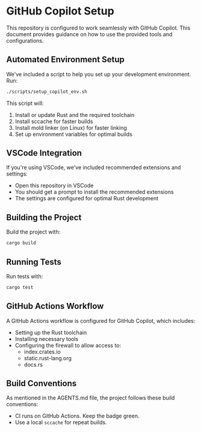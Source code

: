 # GitHub Copilot Setup

This repository is configured to work seamlessly with GitHub Copilot. This document provides guidance on how to use the provided tools and configurations.

## Automated Environment Setup

We've included a script to help you set up your development environment. Run:

```bash
./scripts/setup_copilot_env.sh
```

This script will:
1. Install or update Rust and the required toolchain
2. Install sccache for faster builds
3. Install mold linker (on Linux) for faster linking
4. Set up environment variables for optimal builds

## VSCode Integration

If you're using VSCode, we've included recommended extensions and settings:

- Open this repository in VSCode
- You should get a prompt to install the recommended extensions
- The settings are configured for optimal Rust development

## Building the Project

Build the project with:

```bash
cargo build
```

## Running Tests

Run tests with:

```bash
cargo test
```

## GitHub Actions Workflow

A GitHub Actions workflow is configured for GitHub Copilot, which includes:
- Setting up the Rust toolchain
- Installing necessary tools
- Configuring the firewall to allow access to:
  - index.crates.io
  - static.rust-lang.org
  - docs.rs

## Build Conventions

As mentioned in the AGENTS.md file, the project follows these build conventions:

- CI runs on GitHub Actions. Keep the badge green.
- Use a local `sccache` for repeat builds.